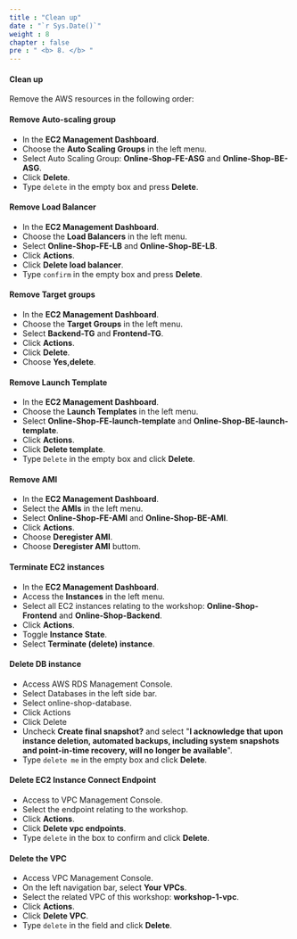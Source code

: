 ```yaml
---
title : "Clean up"
date : "`r Sys.Date()`"
weight : 8
chapter : false
pre : " <b> 8. </b> "
---
```

#### Clean up
Remove the AWS resources in the following order:

#### Remove Auto-scaling group
- In the **EC2 Management Dashboard**.
- Choose the **Auto Scaling Groups** in the left menu.
- Select Auto Scaling Group: **Online-Shop-FE-ASG** and **Online-Shop-BE-ASG**.
- Click **Delete**.
- Type ```delete``` in the empty box and press **Delete**.

#### Remove Load Balancer
- In the **EC2 Management Dashboard**.
- Choose the **Load Balancers** in the left menu.
- Select **Online-Shop-FE-LB** and **Online-Shop-BE-LB**.
- Click **Actions**.
- Click **Delete load balancer**.
- Type ```confirm``` in the empty box and press **Delete**.

#### Remove Target groups
- In the **EC2 Management Dashboard**.
- Choose the **Target Groups** in the left menu.
- Select **Backend-TG** and **Frontend-TG**.
- Click **Actions**.
- Click **Delete**.
- Choose **Yes,delete**.

#### Remove Launch Template
- In the **EC2 Management Dashboard**.
- Choose the **Launch Templates** in the left menu.
- Select **Online-Shop-FE-launch-template** and **Online-Shop-BE-launch-template**.
- Click **Actions**.
- Click **Delete template**.
- Type ```Delete``` in the empty box and click **Delete**.

#### Remove AMI
- In the **EC2 Management Dashboard**.
- Select the **AMIs** in the left menu.
- Select **Online-Shop-FE-AMI** and **Online-Shop-BE-AMI**.
- Click **Actions**.
- Choose **Deregister AMI**.
- Choose **Deregister AMI** buttom.

#### Terminate EC2 instances
- In the **EC2 Management Dashboard**.
- Access the **Instances** in the left menu.
- Select all EC2 instances relating to the workshop: **Online-Shop-Frontend** and **Online-Shop-Backend**.
- Click **Actions**.
- Toggle **Instance State**.
- Select **Terminate (delete) instance**.

#### Delete DB instance
- Access AWS RDS Management Console.
- Select Databases in the left side bar.
- Select online-shop-database.
- Click Actions
- Click Delete
- Uncheck **Create final snapshot?** and select "**I acknowledge that upon instance deletion, automated backups, including system snapshots and point-in-time recovery, will no longer be available**".
- Type ```delete me``` in the empty box and click **Delete**.

#### Delete EC2 Instance Connect Endpoint
- Access to VPC Management Console.
- Select the endpoint relating to the workshop.
- Click **Actions**.
- Click **Delete vpc endpoints**.
- Type ```delete``` in the box to confirm and click **Delete**.

#### Delete the VPC
- Access VPC Management Console.
- On the left navigation bar, select **Your VPCs**.
- Select the related VPC of this workshop: **workshop-1-vpc**.
- Click **Actions**.
- Click **Delete VPC**.
- Type ```delete``` in the field and click **Delete**.